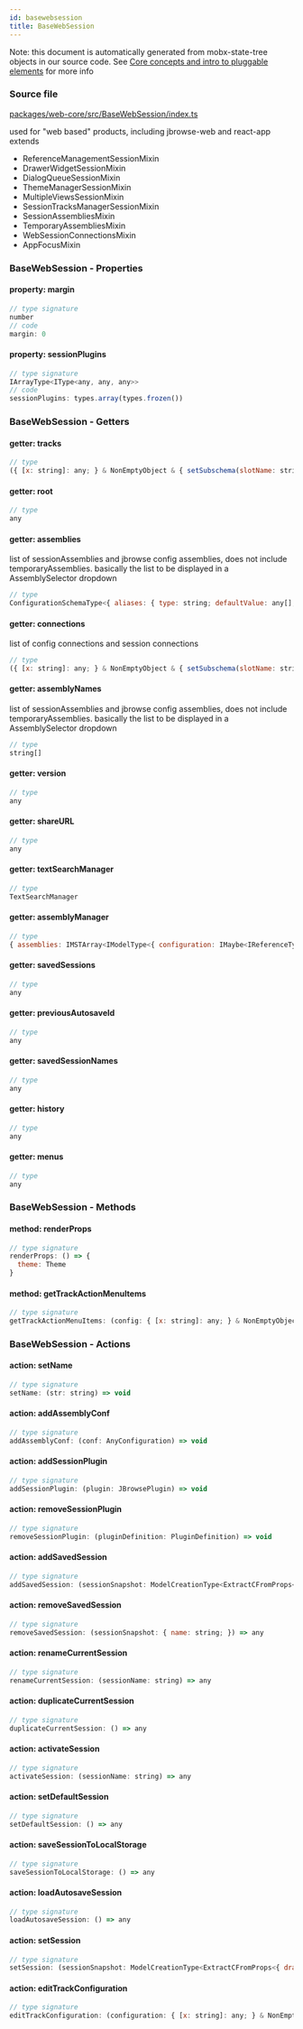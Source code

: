 ```yaml
---
id: basewebsession
title: BaseWebSession
---
```


Note: this document is automatically generated from mobx-state-tree objects in
our source code. See
[Core concepts and intro to pluggable elements](/docs/developer_guide/) for more
info

### Source file

[packages/web-core/src/BaseWebSession/index.ts](https://github.com/GMOD/jbrowse-components/blob/main/packages/web-core/src/BaseWebSession/index.ts)

used for "web based" products, including jbrowse-web and react-app extends

- ReferenceManagementSessionMixin
- DrawerWidgetSessionMixin
- DialogQueueSessionMixin
- ThemeManagerSessionMixin
- MultipleViewsSessionMixin
- SessionTracksManagerSessionMixin
- SessionAssembliesMixin
- TemporaryAssembliesMixin
- WebSessionConnectionsMixin
- AppFocusMixin

### BaseWebSession - Properties

#### property: margin

```js
// type signature
number
// code
margin: 0
```

#### property: sessionPlugins

```js
// type signature
IArrayType<IType<any, any, any>>
// code
sessionPlugins: types.array(types.frozen())
```

### BaseWebSession - Getters

#### getter: tracks

```js
// type
({ [x: string]: any; } & NonEmptyObject & { setSubschema(slotName: string, data: unknown): any; } & IStateTreeNode<AnyConfigurationSchemaType>)[]
```

#### getter: root

```js
// type
any
```

#### getter: assemblies

list of sessionAssemblies and jbrowse config assemblies, does not include
temporaryAssemblies. basically the list to be displayed in a AssemblySelector
dropdown

```js
// type
ConfigurationSchemaType<{ aliases: { type: string; defaultValue: any[]; description: string; }; sequence: AnyConfigurationSchemaType; refNameColors: { type: string; defaultValue: any[]; description: string; }; refNameAliases: ConfigurationSchemaType<...>; cytobands: ConfigurationSchemaType<...>; displayName: { ...; ...
```

#### getter: connections

list of config connections and session connections

```js
// type
({ [x: string]: any; } & NonEmptyObject & { setSubschema(slotName: string, data: unknown): any; } & IStateTreeNode<ConfigurationSchemaType<{ name: { type: string; defaultValue: string; description: string; }; assemblyNames: { ...; }; }, ConfigurationSchemaOptions<...>>>)[]
```

#### getter: assemblyNames

list of sessionAssemblies and jbrowse config assemblies, does not include
temporaryAssemblies. basically the list to be displayed in a AssemblySelector
dropdown

```js
// type
string[]
```

#### getter: version

```js
// type
any
```

#### getter: shareURL

```js
// type
any
```

#### getter: textSearchManager

```js
// type
TextSearchManager
```

#### getter: assemblyManager

```js
// type
{ assemblies: IMSTArray<IModelType<{ configuration: IMaybe<IReferenceType<IAnyType>>; }, { error: unknown; loaded: boolean; loadingP: Promise<void>; volatileRegions: BasicRegion[]; refNameAliases: RefNameAliases; lowerCaseRefNameAliases: RefNameAliases; cytobands: Feature[]; } & ... 5 more ... & { ...; }, _NotCustom...
```

#### getter: savedSessions

```js
// type
any
```

#### getter: previousAutosaveId

```js
// type
any
```

#### getter: savedSessionNames

```js
// type
any
```

#### getter: history

```js
// type
any
```

#### getter: menus

```js
// type
any
```

### BaseWebSession - Methods

#### method: renderProps

```js
// type signature
renderProps: () => {
  theme: Theme
}
```

#### method: getTrackActionMenuItems

```js
// type signature
getTrackActionMenuItems: (config: { [x: string]: any; } & NonEmptyObject & { setSubschema(slotName: string, data: unknown): any; } & IStateTreeNode<ConfigurationSchemaType<{ name: { description: string; type: string; defaultValue: string; }; ... 8 more ...; formatAbout: ConfigurationSchemaType<...>; }, ConfigurationSchemaOptions<...>>>) => ...
```

### BaseWebSession - Actions

#### action: setName

```js
// type signature
setName: (str: string) => void
```

#### action: addAssemblyConf

```js
// type signature
addAssemblyConf: (conf: AnyConfiguration) => void
```

#### action: addSessionPlugin

```js
// type signature
addSessionPlugin: (plugin: JBrowsePlugin) => void
```

#### action: removeSessionPlugin

```js
// type signature
removeSessionPlugin: (pluginDefinition: PluginDefinition) => void
```

#### action: addSavedSession

```js
// type signature
addSavedSession: (sessionSnapshot: ModelCreationType<ExtractCFromProps<{ drawerPosition: IOptionalIType<ISimpleType<string>, [undefined]>; drawerWidth: IOptionalIType<ISimpleType<number>, [undefined]>; widgets: IMapType<...>; activeWidgets: IMapType<...>; minimized: IOptionalIType<...>; } & ... 8 more ... & { ...; }>>) => any
```

#### action: removeSavedSession

```js
// type signature
removeSavedSession: (sessionSnapshot: { name: string; }) => any
```

#### action: renameCurrentSession

```js
// type signature
renameCurrentSession: (sessionName: string) => any
```

#### action: duplicateCurrentSession

```js
// type signature
duplicateCurrentSession: () => any
```

#### action: activateSession

```js
// type signature
activateSession: (sessionName: string) => any
```

#### action: setDefaultSession

```js
// type signature
setDefaultSession: () => any
```

#### action: saveSessionToLocalStorage

```js
// type signature
saveSessionToLocalStorage: () => any
```

#### action: loadAutosaveSession

```js
// type signature
loadAutosaveSession: () => any
```

#### action: setSession

```js
// type signature
setSession: (sessionSnapshot: ModelCreationType<ExtractCFromProps<{ drawerPosition: IOptionalIType<ISimpleType<string>, [undefined]>; drawerWidth: IOptionalIType<ISimpleType<number>, [undefined]>; widgets: IMapType<...>; activeWidgets: IMapType<...>; minimized: IOptionalIType<...>; } & ... 8 more ... & { ...; }>>) => any
```

#### action: editTrackConfiguration

```js
// type signature
editTrackConfiguration: (configuration: { [x: string]: any; } & NonEmptyObject & { setSubschema(slotName: string, data: unknown): any; } & IStateTreeNode<AnyConfigurationSchemaType>) => void
```
